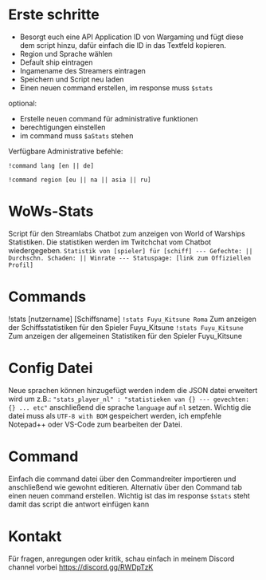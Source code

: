 # Erste schritte
- Besorgt euch eine API Application ID von Wargaming und fügt diese dem script hinzu, dafür einfach die ID in das Textfeld kopieren.
- Region und Sprache wählen
- Default ship eintragen
- Ingamename des Streamers eintragen
- Speichern und Script neu laden
- Einen neuen command erstellen, im response muss `$stats`

optional:
- Erstelle neuen command für administrative funktionen
- berechtigungen einstellen
- im command muss `$aStats` stehen

Verfügbare Administrative befehle:

`!command lang [en || de]`

`!command region [eu || na || asia || ru]`
# WoWs-Stats
Script für den Streamlabs Chatbot zum anzeigen von World of Warships Statistiken. Die statistiken werden im Twitchchat vom Chatbot wiedergegeben.
 `Statistik von [spieler] für [schiff] --- Gefechte: || Durchschn. Schaden: || Winrate --- Statuspage: [link zum Offiziellen Profil]`
 # Commands
!stats [nutzername] [Schiffsname]
 `!stats Fuyu_Kitsune Roma` Zum anzeigen der Schiffsstatistiken für den Spieler Fuyu_Kitsune
 `!stats Fuyu_Kitsune` Zum anzeigen der allgemeinen Statistiken für den Spieler Fuyu_Kitsune
 # Config Datei
 Neue sprachen können hinzugefügt werden indem die JSON datei erweitert wird um z.B.:
 `"stats_player_nl" : "statistieken van {} --- gevechten: {} ... etc"`
 anschließend die sprache `language` auf `nl` setzen. Wichtig die datei muss als `UTF-8 with BOM` gespeichert werden, ich empfehle Notepad++ oder VS-Code zum bearbeiten der Datei.
 # Command
 Einfach die command datei über den Commandreiter importieren und anschließend wie gewohnt editieren.
 Alternativ über den Command tab einen neuen command erstellen. Wichtig ist das im response `$stats` steht damit das script die antwort einfügen kann


# Kontakt
Für fragen, anregungen oder kritik, schau einfach in meinem Discord channel vorbei https://discord.gg/RWDpTzK
